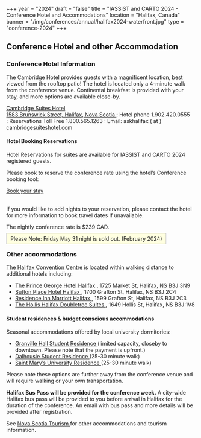 +++
year = "2024"
draft = "false"
title = "IASSIST and CARTO 2024 - Conference Hotel and Accommodations"
location = "Halifax, Canada"
banner = "/img/conferences/annual/halifax2024-waterfront.jpg"
type = "conference-2024"
+++
## Conference Hotel and other Accommodation

### Conference Hotel Information 

The Cambridge Hotel provides guests with a magnificent location, best viewed from the rooftop patio! The hotel is located only a 4-minute walk from the conference venue. Continental breakfast is provided with your stay, and more options are available close-by.   

[Cambridge Suites Hotel <span class="fas fa-external-link-alt"></span>](https://www.cambridgesuiteshalifax.com/)   
[1583 Brunswick Street, Halifax, Nova Scotia <span class="fas fa-external-link-alt"></span>](https://maps.app.goo.gl/mCHjKx9a3k3AfDyv6) 
: Hotel phone 1.902.420.0555  
: Reservations Toll Free 1.800.565.1263
: Email: askhalifax ( at ) cambridgesuiteshotel.com 

#### Hotel Booking Reservations

Hotel Reservations for suites are available for IASSIST and CARTO 2024 registered guests. 

Please book to reserve the conference rate using the hotel’s Conference booking tool:

<a class="btn btn-template-main" target="_blank" href="https://reservations.travelclick.com/13605?groupID=4142748">Book your stay <span class="fas fa-external-link-alt"></span></a>
<br /><br />

If you would like to add nights to your reservation, please contact the hotel for more information to book travel dates if unavailable. 

The nightly conference rate is $239 CAD. 

<span style="border:solid silver 1px;background:#FFFFE0;padding:5px 10px 5px 10px;">Please Note: Friday May 31 night is sold out. (February 2024)</span> 


### Other accommodations

[The Halifax Convention Centre <span class="fas fa-external-link-alt"></span>](/conferences/iassist2024/maps-and-local-information/) is located within walking distance to additional hotels including:

- [The Prince George Hotel Halifax <span class="fas fa-external-link-alt"></span>](https://www.princegeorgehotel.com/), 1725 Market St, Halifax, NS B3J 3N9
- [Sutton Place Hotel Halifax <span class="fas fa-external-link-alt"></span>](https://www.suttonplace.com/halifax), 1700 Grafton St, Halifax, NS B3J 2C4
- [Residence Inn Marriott Halifax <span class="fas fa-external-link-alt"></span>](https://www.marriott.com/en-us/hotels/yhzri-residence-inn-halifax-downtown/overview/), 1599 Grafton St, Halifax, NS B3J 2C3
- [The Hollis Halifax Doubletree Suites <span class="fas fa-external-link-alt"></span>](https://www.guestreservations.com/the-hollis-halifax-a-doubletree-suites-by-hilton-hotel/booking), 1649 Hollis St, Halifax, NS B3J 1V8


#### Student residences & budget conscious accommodations

Seasonal accommodations offered by local university dormitories: 

- [Granville Hall Student Residence <span class="fas fa-external-link-alt"></span>](https://www.granvillehall.ca/) (limited capacity, closeby to downtown. Please note that the payment is upfront.)
- [Dalhousie Student Residence <span class="fas fa-external-link-alt"></span>](https://www.booking.com/hotel/ca/dalhousie-university-conference-services-summer-accommodations.html) (25-30 minute walk)
- [Saint Mary’s University Residence <span class="fas fa-external-link-alt"></span>](https://www.smu.ca/conferenceservices/summer-accomodations.html) (25-30 minute walk)

Please note these options are further away from the conference venue and will require walking or your own transportation. 

**Halifax Bus Pass will be provided for the conference week.** A city-wide Halifax bus pass will be provided to you before arrival in Halifax for the duration of the conference. An email with bus pass and more details will be provided after registration.

See [Nova Scotia Tourism <span class="fas fa-external-link-alt"></span>](https://www.novascotia.com/) for other accommodations and tourism information. 